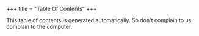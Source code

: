 +++
title = "Table Of Contents"
+++

This table of contents is generated automatically.  So don't complain to us, complain to the computer.



